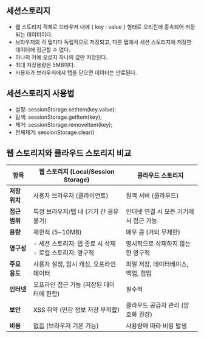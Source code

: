 ## 세션스토리지
- 웹 스토리지 객체로 브라우저 내에 { key : value } 형태로 오리진에 종속되어 저장되는 데이터이다.
- 브라우저의 각 탭마다 독립적으로 저장되고, 다른 탭에서 세션 스토리지에 저장한 데이터에 접근할 수 없다.
- 하나의 키에 오로지 하나의 값만 저장된다.
- 최대 저장용량은 5MB이다.
- 사용자가 브라우저에서 탭을 닫으면 데이터는 만료된다.

## 세션스토리지 사용법
- 설정: sessionStorage.setItem(key,value);
- 탐색: sessionStorage.getItem(key);
- 제거: sessionStorage.removeItem(key);
- 전체제거: sessionStorage.clear()

## 웹 스토리지와 클라우드 스토리지 비교
| 항목        | 웹 스토리지 (Local/Session Storage)         | 클라우드 스토리지              |
| --------- | -------------------------------------- | ---------------------- |
| **저장 위치** | 사용자 브라우저 (클라이언트)                       | 원격 서버 (클라우드)           |
| **접근 범위** | 특정 브라우저/탭 내 (기기 간 공유 불가)               | 인터넷 연결 시 모든 기기에서 접근 가능 |
| **용량**    | 제한적 (5\~10MB)                          | 매우 큼 (거의 무제한)          |
| **영구성**   | - 세션 스토리지: 탭 종료 시 삭제<br>- 로컬 스토리지: 영구적 | 명시적으로 삭제하지 않는 한 영구적    |
| **주요 용도** | 사용자 설정, 임시 캐싱, 오프라인 데이터                | 파일 저장, 데이터베이스, 백업, 협업  |
| **인터넷**   | 오프라인 접근 가능 (저장된 데이터에 한함)               | 필수적                    |
| **보안**    | XSS 취약 (민감 정보 저장 부적합)                  | 클라우드 공급자 관리 (암호화 권장)   |
| **비용**    | 없음 (브라우저 기본 기능)                        | 사용량에 따라 비용 발생          |
